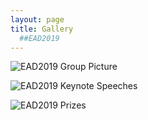 ```yaml
---
layout: page
title: Gallery
  ##EAD2019
---
```


![EAD2019 Group Picture](https://drive.google.com/uc?id=1R1ktSmuVOEYO5MDwIJGuNTbQzCiOVlNS)

![EAD2019 Keynote Speeches](https://drive.google.com/uc?id=1kBZLLkhUkSiU32WSIcZ1iArGeUUXcmvV)

![EAD2019 Prizes](https://drive.google.com/uc?id=1V-1710Zlae6vFrVnXLRnKkOd06HrCl7W)
